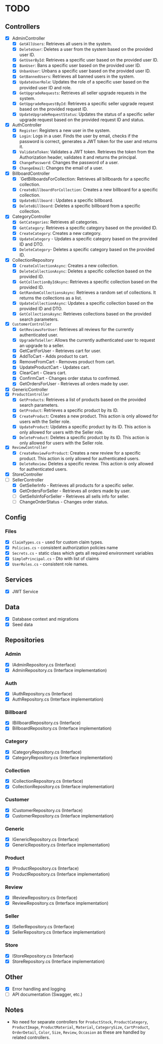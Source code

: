 # TODO

## Controllers
- [x] AdminController
	- [x] `GetAllUsers`: Retrieves all users in the system.
	- [x] `DeleteUser`: Deletes a user from the system based on the provided user ID.
	- [x] `GetUserById`: Retrieves a specific user based on the provided user ID.
	- [x] `BanUser`: Bans a specific user based on the provided user ID.
	- [x] `UnbanUser`: Unbans a specific user based on the provided user ID.
	- [x] `GetBannedUsers`: Retrieves all banned users in the system.
	- [x] `UpdateUserRole`: Updates the role of a specific user based on the provided user ID and role.
	- [x] `GetUpgradeRequests`: Retrieves all seller upgrade requests in the system.
	- [x] `GetUpgradeRequestById`: Retrieves a specific seller upgrade request based on the provided request ID.
	- [x] `UpdateUpgradeRequestStatus`: Updates the status of a specific seller upgrade request based on the provided request ID and status.
- [x] AuthController
	- [x] `Register`: Registers a new user in the system.
	- [x] `Login`: Logs in a user. Finds the user by email, checks if the password is correct, generates a JWT token for the user and returns it.
	- [x] `ValidateToken`: Validates a JWT token. Retrieves the token from the Authorization header, validates it and returns the principal.
	- [x] `ChangePassword`: Changes the password of a user.
	- [x] `ChangeEmail`: Changes the email of a user.
- [x] BillboardController
	- [x] `GetBillboardsForCollection: Retrieves all billboards for a specific collection.
	- [x] `CreateBillboardForCollection`: Creates a new billboard for a specific collection. 
	- [x] `UpdateBillboard` :  Updates a specific billboard.
	- [x] `DeleteBillboard`: Deletes a specific billboard from a specific collection. 
- [x] CategoryController
	- [x] `GetCategories`: Retrieves all categories. 
	- [x] `GetCategory`: Retrieves a specific category based on the provided ID. 
	- [x] `CreateCategory`: Creates a new category.
	- [x] `UpdateCategory` - Updates a specific category based on the provided ID and DTO.
	- [x] `DeleteCategory`- Deletes a specific category based on the provided ID.
- [x] CollectionRepository
	- [x] `CreateCollectionAsync`: Creates a new collection.
	- [x] `DeleteCollectionAsync`: Deletes a specific collection based on the provided ID. 
	- [x] `GetCollectionByIdAsync`: Retrieves a specific collection based on the provided ID. 
	- [x] `GetRandomCollectionsAsync`: Retrieves a random set of collections. It returns the collections as a list.
	- [x] `UpdateCollectionAsync`: Updates a specific collection based on the provided ID and DTO. 
	- [x] `GetCollectionsAsync`: Retrieves collections based on the provided search parameters.
- [x] `CustomerController`
	- [x] `GetReviewsForUser`: Retrieves all reviews for the currently authenticated user.
	- [x] `UpgradeToSeller`: Allows the currently authenticated user to request an upgrade to a seller.
	- [X] GetCartForUser - Retrieves cart for user.
    - [X] AddToCart - Adds product to cart.
    - [X] RemoveFromCart - Removes product from cart.
    - [X] UpdateProductCart - Updates cart.
	- [X] ClearCart - Clears cart.
    - [X] ConfirmCart - Changes order status to confirmed.
	- [X] GetOrdersForUser - Retrieves all orders made by user.
- [x] GenericController
- [x] `ProductController`
	- [x] `GetProducts`: Retrieves a list of products based on the provided search parameters.
	- [x] `GetProduct`: Retrieves a specific product by its ID.
	- [x] `CreateProduct`: Creates a new product. This action is only allowed for users with the Seller role.
	- [x] `UpdateProduct`: Updates a specific product by its ID. This action is only allowed for users with the Seller role.
	- [x] `DeleteProduct`: Deletes a specific product by its ID. This action is only allowed for users with the Seller role.
- [x] `ReviewController`
	- [x] `CreateReviewForProduct`: Creates a new review for a specific product. This action is only allowed for authenticated users.
	- [x] `DeleteReview`: Deletes a specific review. This action is only allowed for authenticated users.
- [x] StoreController
- [ ] SellerController
	- [X] GetSellerInfo - Retrieves all products for a specific seller.
    - [X] GetOrdersForSeller - Retrieves all orders made by user.
    - [ ] GetSellsInfoForSeller - Retrieves all sells info for seller.
	- [ ] ChangeOrderStatus - Changes order status.

## Config

### Files
- [x] `ClaimTypes.cs` - used for custom claim types.
- [x] `Policies.cs` - consistent authorization policies name
- [x] `Secrets.cs` - static class which gets all required environment variables 
- [x] `SimplePrincipal.cs` - Dto with list of claims
- [x] `UserRoles.cs` - consistent role names.

## Services
- [x] JWT Service

## Data
- [x] Database context and migrations
- [x] Seed data

## Repositories
### Admin
- [x] IAdminRepository.cs (Interface)
- [x] AdminRepository.cs (Interface implementation)
### Auth
- [x] IAuthRepository.cs (Interface)
- [x] AuthRepository.cs (Interface implementation)
### Billboard
- [x] IBillboardRepository.cs (Interface)
- [x] BillboardRepository.cs (Interface implementation)
### Category
- [x] ICategoryRepository.cs (Interface)
- [x] CategoryRepository.cs (Interface implementation)
### Collection
- [x] ICollectionRepository.cs (Interface)
- [x] CollectionRepository.cs (Interface implementation)
### Customer
- [x] ICustomerRepository.cs (Interface)
- [x] CustomerRepository.cs (Interface implementation)
### Generic
- [x] IGenericRepository.cs (Interface)
- [x] GenericRepository.cs (Interface implementation)
### Product
- [x] IProductRepository.cs (Interface)
- [x] ProductRepository.cs (Interface implementation)
### Review
- [x] IReviewRepository.cs (Interface)
- [x] ReviewRepository.cs (Interface implementation)
### Seller
- [x] ISellerRepository.cs (Interface)
- [x] SellerRepository.cs (Interface implementation)
### Store
- [x] IStoreRepository.cs (Interface)
- [x] StoreRepository.cs (Interface implementation)

## Other
- [x] Error handling and logging
- [ ] API documentation (Swagger, etc.)

## Notes
- No need for separate controllers for `ProductStock`, `ProductCategory`, `ProductImage`, `ProductMaterial`, `Material`, `CategorySize`, `CartProduct`, `OrderDetail`, `Color`, `Size`, `Review`, `Occasion` as these are handled by related controllers.
